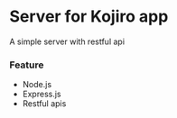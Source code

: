 # Server for Kojiro app
A simple server with restful api

### Feature

- Node.js
- Express.js
- Restful apis

